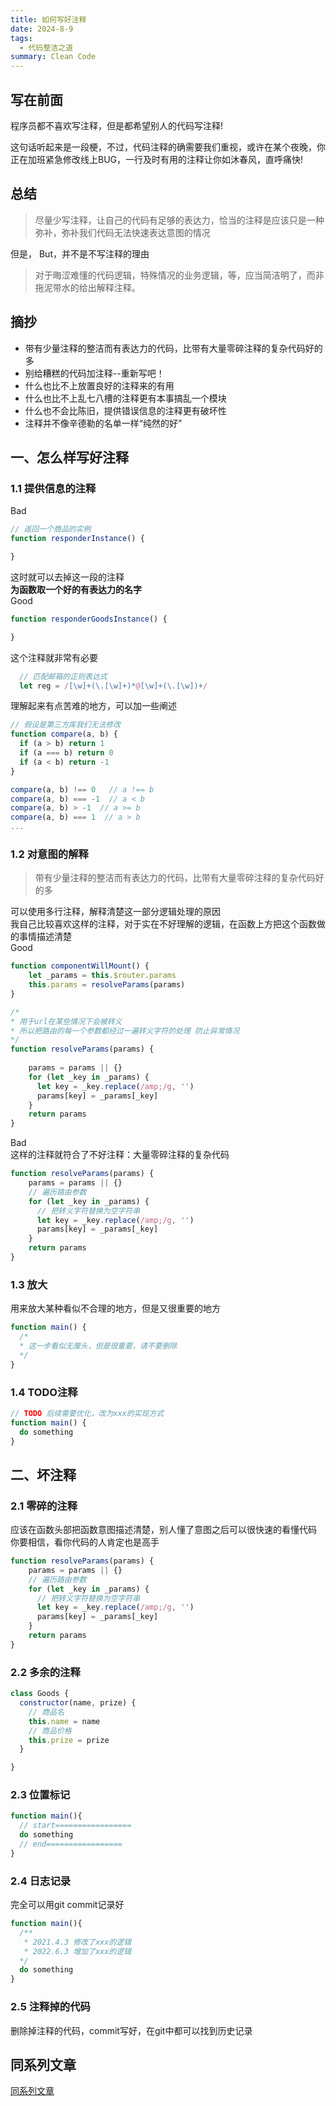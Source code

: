 ```yaml
---
title: 如何写好注释
date: 2024-8-9
tags:
  - 代码整洁之道
summary: Clean Code
---
```


## 写在前面
程序员都不喜欢写注释，但是都希望别人的代码写注释!

这句话听起来是一段梗，不过，代码注释的确需要我们重视，或许在某个夜晚，你正在加班紧急修改线上BUG，一行及时有用的注释让你如沐春风，直呼痛快!  

## 总结
> 尽量少写注释，让自己的代码有足够的表达力，恰当的注释是应该只是一种弥补，弥补我们代码无法快速表达意图的情况

但是， But，并不是不写注释的理由

> 对于晦涩难懂的代码逻辑，特殊情况的业务逻辑，等，应当简洁明了，而非拖泥带水的给出解释注释。


## 摘抄
- 带有少量注释的整洁而有表达力的代码，比带有大量零碎注释的复杂代码好的多  
- 别给糟糕的代码加注释--重新写吧！  
- 什么也比不上放置良好的注释来的有用  
- 什么也比不上乱七八槽的注释更有本事搞乱一个模块  
- 什么也不会比陈旧，提供错误信息的注释更有破坏性  
- 注释并不像辛德勒的名单一样“纯然的好”  

## 一、怎么样写好注释

### 1.1 提供信息的注释

Bad
```js
// 返回一个商品的实例
function responderInstance() {

}
```
这时就可以去掉这一段的注释  
**为函数取一个好的有表达力的名字**  
Good
```js
function responderGoodsInstance() {

}
```
这个注释就非常有必要
```js
  // 匹配邮箱的正则表达式
  let reg = /[\w]+(\.[\w]+)*@[\w]+(\.[\w])+/
```

理解起来有点苦难的地方，可以加一些阐述
```js
// 假设是第三方库我们无法修改
function compare(a, b) {
  if (a > b) return 1
  if (a === b) return 0
  if (a < b) return -1
}

compare(a, b) !== 0   // a !== b
compare(a, b) === -1  // a < b 
compare(a, b) > -1  // a >= b 
compare(a, b) === 1  // a > b 
...
```

### 1.2 对意图的解释
> 带有少量注释的整洁而有表达力的代码，比带有大量零碎注释的复杂代码好的多   

可以使用多行注释，解释清楚这一部分逻辑处理的原因  
我自己比较喜欢这样的注释，对于实在不好理解的逻辑，在函数上方把这个函数做的事情描述清楚  
Good
```js
function componentWillMount() {
    let _params = this.$router.params
    this.params = resolveParams(params)
}

/*
* 用于url在某些情况下会被转义
* 所以把路由的每一个参数都经过一遍转义字符的处理 防止异常情况
*/
function resolveParams(params) {
  
    params = params || {}
    for (let _key in _params) {
      let key = _key.replace(/amp;/g, '')
      params[key] = _params[_key]
    }
    return params
}
```
Bad  
这样的注释就符合了不好注释：大量零碎注释的复杂代码  
```js
function resolveParams(params) {
    params = params || {}
    // 遍历路由参数
    for (let _key in _params) {
      // 把转义字符替换为空字符串
      let key = _key.replace(/amp;/g, '')
      params[key] = _params[_key]
    }
    return params
}
```

### 1.3 放大
用来放大某种看似不合理的地方，但是又很重要的地方
```js
function main() {
  /*
  * 这一步看似无厘头，但是很重要，请不要删除  
  */
}
```
### 1.4 TODO注释
```js
// TODO 后续需要优化，改为xxx的实现方式
function main() {
  do something
} 
```


## 二、坏注释
### 2.1 零碎的注释
应该在函数头部把函数意图描述清楚，别人懂了意图之后可以很快速的看懂代码  
你要相信，看你代码的人肯定也是高手
```js
function resolveParams(params) {
    params = params || {}
    // 遍历路由参数
    for (let _key in _params) {
      // 把转义字符替换为空字符串
      let key = _key.replace(/amp;/g, '')
      params[key] = _params[_key]
    }
    return params
}
```
### 2.2 多余的注释
```js
class Goods {
  constructor(name, prize) {
    // 商品名
    this.name = name
    // 商品价格
    this.prize = prize
  }

}
```
### 2.3 位置标记
```js
function main(){
  // start=================
  do something
  // end=================
}
```
### 2.4 日志记录
完全可以用git commit记录好
```js
function main(){
  /**
   * 2021.4.3 修改了xxx的逻辑
   * 2022.6.3 增加了xxx的逻辑
  */
  do something
}
```
### 2.5 注释掉的代码
删除掉注释的代码，commit写好，在git中都可以找到历史记录

## 同系列文章
[同系列文章](/tag/代码整洁之道/)


